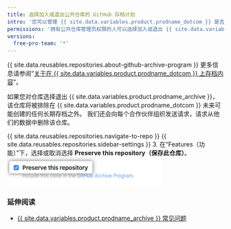 ```yaml
---
title: 选择加入或退出公共仓库的 GitHub 存档计划
intro: '您可以管理 {{ site.data.variables.product.prodname_dotcom }} 是否将您的公共仓库包含在 {{ site.data.variables.product.prodname_archive }} 中，以帮助确保长期保存世界的开源软件。'
permissions: '拥有公共仓库管理员权限的人可以选择加入或退出 {{ site.data.variables.product.prodname_archive }}。'
versions:
  free-pro-team: '*'
---
```


{{ site.data.reusables.repositories.about-github-archive-program }} 更多信息请参阅“[关于在 {{ site.data.variables.product.prodname_dotcom }} 上存档内容](/github/creating-cloning-and-archiving-repositories/about-archiving-content-and-data-on-github#about-the-github-archive-program)”。

如果您对仓库选择退出 {{ site.data.variables.product.prodname_archive }}，该仓库将被排除在 {{ site.data.variables.product.prodname_dotcom }} 未来可能创建的任何长期存档之外。 我们还会向每个合作伙伴组织发送请求，请求从他们的数据中删除该仓库。

{{ site.data.reusables.repositories.navigate-to-repo }}
{{ site.data.reusables.repositories.sidebar-settings }}
3. 在“Features（功能）”下，选择或取消选择 **Preserve this repository（保存此仓库）**。 ![允许 {{ site.data.variables.product.prodname_dotcom }} 在 {{ site.data.variables.product.prodname_archive }} 中包含您的代码的复选框](/assets/images/help/repository/github-archive-program-checkbox.png)

### 延伸阅读
- [{{ site.data.variables.product.prodname_archive }} 常见问题](https://archiveprogram.github.com/faq/)
